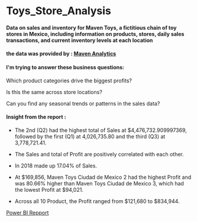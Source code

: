 # Toys_Store_Analysis 

#### Data on sales and inventory for Maven Toys, a fictitious chain of toy stores in Mexico, including information on products, stores, daily sales transactions, and current inventory levels at each location 
#### the data was provided by : [Maven Analytics](https://www.mavenanalytics.io/data-playground?page=3)
#### I'm trying to answer these business questions: 

Which product categories drive the biggest profits? 

Is this the same across store locations?

Can you find any seasonal trends or patterns in the sales data?


#### Insight from the report :


- The 2nd (Q2) had the highest total of Sales at $4,476,732.909997369, followed by the first (Q1) at 4,026,735.80 and the third (Q3) at 3,778,721.41.
 
- The Sales and total of Profit are positively correlated with each other.
   
- In 2018 made up 17.04% of Sales.

- At $169,856, Maven Toys Ciudad de Mexico 2 had the highest Profit and was 80.66% higher than Maven Toys Ciudad de Mexico 3, which had the lowest Profit at $94,021.
  
- Across all 10 Product, the Profit ranged from $121,680 to $834,944.


[Power BI Repport](https://app.powerbi.com/reportEmbed?reportId=279db3fe-46f1-4c67-8297-7ddb9c7e3bcc&autoAuth=true&ctid=1158e2d5-dc24-41ad-abce-62841076dbde)
